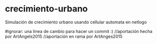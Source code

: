 # crecimiento-urbano
Simulación de crecimiento urbano usando cellular automata en netlogo

#ignorar:
una linea de cambio para hacer un commit :)
//aportación hecha por ArtAngels2015
//aportación en rama por ArtAnges2015
